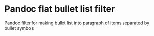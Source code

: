 # Pandoc flat bullet list filter

Pandoc filter for making bullet list into paragraph of items separated by bullet symbols
